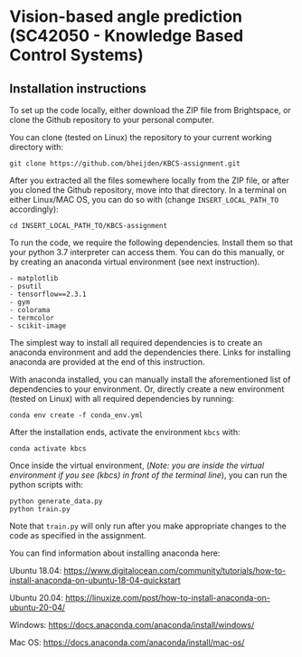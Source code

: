 # Vision-based angle prediction (SC42050 - Knowledge Based Control Systems)

## Installation instructions
To set up the code locally, either download the ZIP file from Brightspace, or clone the Github repository to your personal computer. 

You can clone (tested on Linux) the repository to your current working directory with:
```
git clone https://github.com/bheijden/KBCS-assignment.git
```
After you extracted all the files somewhere locally from the ZIP file, or after you cloned the Github repository, move into that directory. 
In a terminal on either Linux/MAC OS, you can do so with (change ```INSERT_LOCAL_PATH_TO``` accordingly):
```
cd INSERT_LOCAL_PATH_TO/KBCS-assignment
```

To run the code, we require the following dependencies. Install them so that your python 3.7 interpreter can access them. 
You can do this manually, or by creating an anaconda virtual environment (see next instruction).
```
- matplotlib
- psutil
- tensorflow==2.3.1
- gym
- colorama
- termcolor
- scikit-image
```
The simplest way to install all required dependencies is to create an anaconda environment and add the dependencies there.
Links for installing anaconda are provided at the end of this instruction.

With anaconda installed, you can manually install the aforementioned list of dependencies to your environment. 
Or, directly create a new environment (tested on Linux) with all required dependencies by running:
```
conda env create -f conda_env.yml
```
After the installation ends, activate the environment ```kbcs``` with:
```
conda activate kbcs
```
Once inside the virtual environment, (*Note: you are inside the virtual environment if you see (kbcs) in front of the terminal line*), you can run the python scripts with:
```
python generate_data.py
python train.py
```
Note that `train.py` will only run after you make appropriate changes to the code as specified in the assignment.

You can find information about installing anaconda here:

Ubuntu 18.04: https://www.digitalocean.com/community/tutorials/how-to-install-anaconda-on-ubuntu-18-04-quickstart

Ubuntu 20.04: https://linuxize.com/post/how-to-install-anaconda-on-ubuntu-20-04/

Windows: https://docs.anaconda.com/anaconda/install/windows/

Mac OS: https://docs.anaconda.com/anaconda/install/mac-os/


